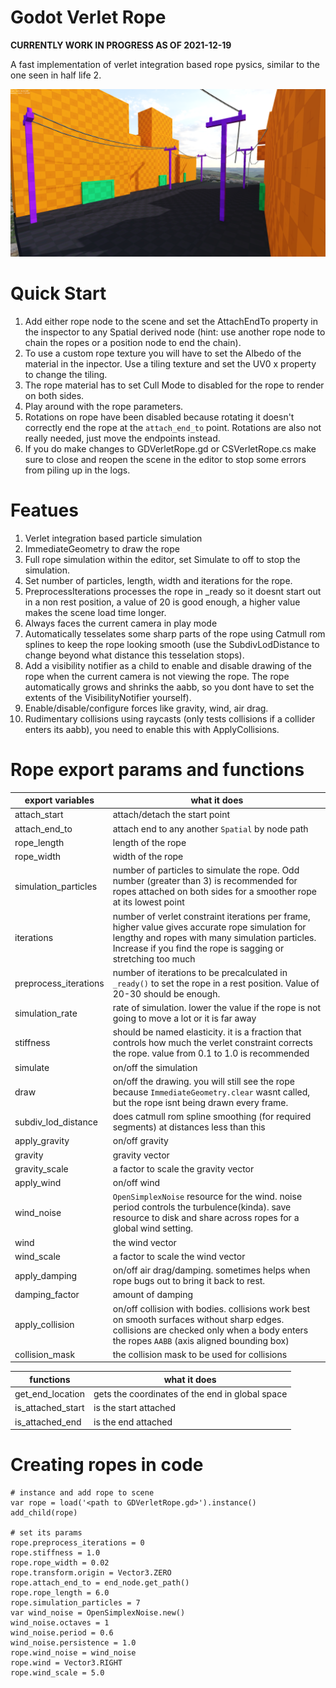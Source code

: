 # Godot Verlet Rope

**CURRENTLY WORK IN PROGRESS AS OF 2021-12-19**

A fast implementation of verlet integration based rope pysics, similar to the one seen in half life 2.

![](https://github.com/2nafish117/godot-verlet-rope/blob/master/images/Screenshot.png)

# Quick Start
1. Add either rope node to the scene and set the AttachEndTo property in the inspector to any Spatial derived node (hint: use another rope node to chain the ropes or a position node to end the chain).
2. To use a custom rope texture you will have to set the Albedo of the material in the inpector. Use a tiling texture and set the UV0 x property to change the tiling.
3. The rope material has to set Cull Mode to disabled for the rope to render on both sides.
4. Play around with the rope parameters.
5. Rotations on rope have been disabled because rotating it doesn't correctly end the rope at the `attach_end_to` point. Rotations are also not really needed, just move the endpoints instead.
6. If you do make changes to GDVerletRope.gd or CSVerletRope.cs make sure to close and reopen the scene in the editor to stop some errors from piling up in the logs.

# Featues
1. Verlet integration based particle simulation
2. ImmediateGeometry to draw the rope
3. Full rope simulation within the editor, set Simulate to off to stop the simulation. 
4. Set number of particles, length, width and iterations for the rope.
5. PreprocessIterations processes the rope in _ready so it doesnt start out in a non rest position, a value of 20 is good enough, a higher value makes the scene load time longer.
6. Always faces the current camera in play mode
7. Automatically tesselates some sharp parts of the rope using Catmull rom splines to keep the rope looking smooth (use the SubdivLodDistance to change beyond what distance this tesselation stops).
8. Add a visibility notifier as a child to enable and disable drawing of the rope when the current camera is not viewing the rope. The rope automatically grows and shrinks the aabb, so you dont have to set the extents of the VisibilityNotifier yourself).
9. Enable/disable/configure forces like gravity, wind, air drag.
10. Rudimentary collisions using raycasts (only tests collisions if a collider enters its aabb), you need to enable this with ApplyCollisions.

# Rope export params and functions

| export variables | what it does |
|--|--|
| attach_start | attach/detach the start point |
| attach_end_to| attach end to any another `Spatial` by node path |
| rope_length  | length of the rope |
| rope_width   | width of the rope |
| simulation_particles | number of particles to simulate the rope. Odd number (greater than 3) is recommended for ropes attached on both sides for a smoother rope at its lowest point|
| iterations           | number of verlet constraint iterations per frame, higher value gives accurate rope simulation for lengthy and ropes with many simulation particles. Increase if you find the rope is sagging or stretching too much |
| preprocess_iterations| number of iterations to be precalculated in `_ready()` to set the rope in a rest position. Value of 20-30 should be enough. |
| simulation_rate| rate of simulation. lower the value if the rope is not going to move a lot or it is far away |
| stiffness      | should be named elasticity. it is a fraction that controls how much the verlet constraint corrects the rope. value from 0.1 to 1.0 is recommended |
| simulate       | on/off the simulation |
| draw           | on/off the drawing. you will still see the rope because `ImmediateGeometry.clear` wasnt called, but the rope isnt being drawn every frame. |
| subdiv_lod_distance | does catmull rom spline smoothing (for required segments) at distances less than this |
| apply_gravity  | on/off gravity |
| gravity        | gravity vector |
| gravity_scale  | a factor to scale the gravity vector |
| apply_wind     | on/off wind |
| wind_noise     | `OpenSimplexNoise` resource for the wind. noise period controls the turbulence(kinda). save resource to disk and share across ropes for a global wind setting. |
| wind           | the wind vector |
| wind_scale     | a factor to scale the wind vector |
| apply_damping  | on/off air drag/damping. sometimes helps when rope bugs out to bring it back to rest. |
| damping_factor | amount of damping |
| apply_collision| on/off collision with bodies. collisions work best on smooth surfaces without sharp edges. collisions are checked only when a body enters the ropes `AABB` (axis aligned bounding box)|
| collision_mask | the collision mask to be used for collisions |


| functions | what it does |
|--|--|
| get_end_location  | gets the coordinates of the end in global space |
| is_attached_start | is the start attached |
| is_attached_end   | is the end attached |

# Creating ropes in code

```
# instance and add rope to scene
var rope = load('<path to GDVerletRope.gd>').instance()
add_child(rope)

# set its params
rope.preprocess_iterations = 0
rope.stiffness = 1.0
rope.rope_width = 0.02
rope.transform.origin = Vector3.ZERO
rope.attach_end_to = end_node.get_path()
rope.rope_length = 6.0
rope.simulation_particles = 7
var wind_noise = OpenSimplexNoise.new()
wind_noise.octaves = 1
wind_noise.period = 0.6
wind_noise.persistence = 1.0
rope.wind_noise = wind_noise
rope.wind = Vector3.RIGHT
rope.wind_scale = 5.0
  ``` 
